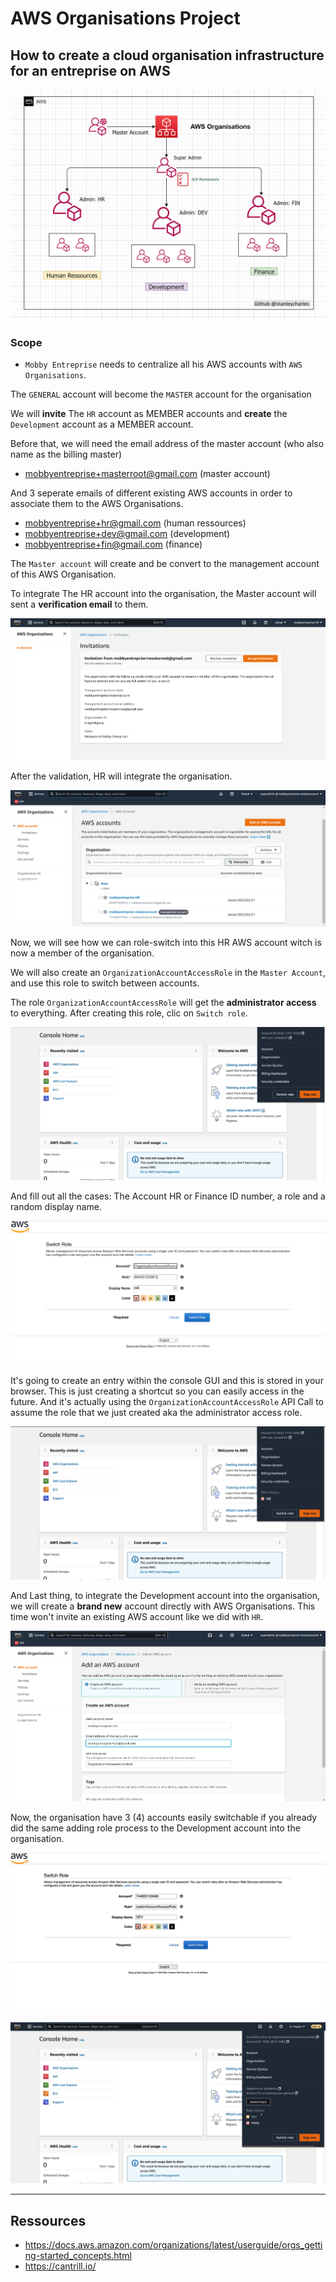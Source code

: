 # AWS Organisations Project

## How to create a cloud organisation infrastructure for an entreprise on AWS

![This is an image](https://github.com/stanleycharles/AWS/blob/main/AWS%20Organisations%20Project/AWS%20Organisations%20Diagram.png)

### Scope
 - ``Mobby Entreprise`` needs to centralize all his AWS accounts with ``AWS Organisations``.

The `GENERAL` account will become the `MASTER` account for the organisation

We will **invite** The `HR` account as MEMBER accounts and **create** the `Development` account as a MEMBER account.

Before that, we will need the email address of the master account (who also name as the billing master)
 - mobbyentreprise+masterroot@gmail.com (master account)

And 3 seperate emails of different existing AWS accounts in order to associate them to the AWS Organisations.
 - mobbyentreprise+hr@gmail.com (human ressources)
 - mobbyentreprise+dev@gmail.com (development)
 - mobbyentreprise+fin@gmail.com (finance)

The ``Master account`` will create and be convert to the management account of this AWS Organisation.

To integrate The HR account into the organisation, the Master account will sent a **verification email** to them. 

![This is an image](https://github.com/stanleycharles/AWS/blob/main/AWS%20Organisations%20Project/AWS%20Organisation%20-%20Invitation.png)

After the validation, HR will integrate the organisation.

![This is an image](https://github.com/stanleycharles/AWS/blob/main/AWS%20Organisations%20Project/AWS%20Organisation%20-%20Accounts.png)

Now, we will see how we can role-switch into this HR AWS account witch is now a member of the organisation.

We will also create an `OrganizationAccountAccessRole` in the `Master Account`, and use this role to switch between accounts.

The role `OrganizationAccountAccessRole` will get the **administrator access** to everything. After creating this role, clic on `Switch role`.

![This is an image](https://github.com/stanleycharles/AWS/blob/main/AWS%20Organisations%20Project/AWS%20Organisation%20-%20Switch-Back.png)

And fill out all the cases: The Account HR or Finance ID number, a role and a random display name.

![This is an image](https://github.com/stanleycharles/AWS/blob/main/AWS%20Organisations%20Project/AWS%20Organisation%20-%20Create%20Switch-Role-HR.png) 

It's going to create an entry within the console GUI and this is stored in your browser.
This is just creating a shortcut so you can easily access in the future. And it's actually using the `OrganizationAccountAccessRole` API Call to assume the role that we just created aka the administrator access role.

![This is an image](https://github.com/stanleycharles/AWS/blob/main/AWS%20Organisations%20Project/AWS%20Organisation%20-%20Switch-Role-HR.jpg)

And Last thing, to integrate the Development account into the organisation, we will create a **brand new** account directly with AWS Organisations. This time won't invite an existing AWS account like we did with `HR`.

![This is an image](https://github.com/stanleycharles/AWS/blob/main/AWS%20Organisations%20Project/AWS%20Organisation%20-%20Create%20AWS%20Organisations%20-%20New%20Account-Dev.png)

Now, the organisation have 3 (4) accounts easily switchable if you already did the same adding role process to the Development account into the organisation.

![This is an image](https://github.com/stanleycharles/AWS/blob/main/AWS%20Organisations%20Project/AWS%20Organisation%20-%20Create%20Switch-Role-Dev.png)

![This is an image](https://github.com/stanleycharles/AWS/blob/main/AWS%20Organisations%20Project/AWS%20Organisation%20-%20Switch-Role-Dev.png)


  ---
  
  ## Ressources
   - https://docs.aws.amazon.com/organizations/latest/userguide/orgs_getting-started_concepts.html
   - https://cantrill.io/
   

